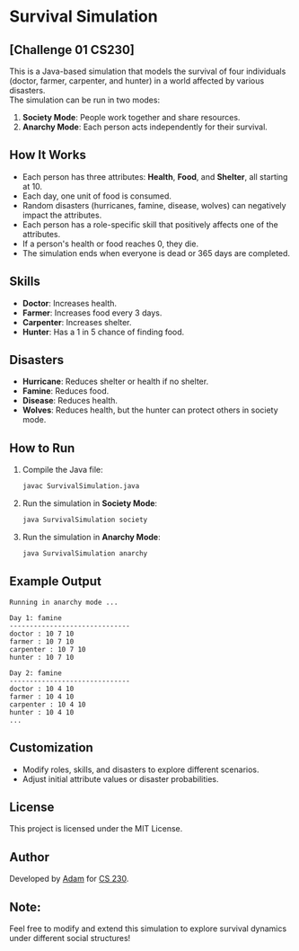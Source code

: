 # Survival Simulation
## [Challenge 01 CS230]
This is a Java-based simulation that models the survival of four individuals (doctor, farmer, carpenter, and hunter) in a world affected by various disasters.
<br>The simulation can be run in two modes:

1. **Society Mode**: People work together and share resources.
2. **Anarchy Mode**: Each person acts independently for their survival.

## How It Works
- Each person has three attributes: **Health**, **Food**, and **Shelter**, all starting at 10.
- Each day, one unit of food is consumed.
- Random disasters (hurricanes, famine, disease, wolves) can negatively impact the attributes.
- Each person has a role-specific skill that positively affects one of the attributes.
- If a person's health or food reaches 0, they die.
- The simulation ends when everyone is dead or 365 days are completed.

## Skills
- **Doctor**: Increases health.
- **Farmer**: Increases food every 3 days.
- **Carpenter**: Increases shelter.
- **Hunter**: Has a 1 in 5 chance of finding food.

## Disasters
- **Hurricane**: Reduces shelter or health if no shelter.
- **Famine**: Reduces food.
- **Disease**: Reduces health.
- **Wolves**: Reduces health, but the hunter can protect others in society mode.

## How to Run
1. Compile the Java file:
   ```bash
   javac SurvivalSimulation.java
   ```
2. Run the simulation in **Society Mode**:
   ```bash
   java SurvivalSimulation society
   ```
3. Run the simulation in **Anarchy Mode**:
   ```bash
   java SurvivalSimulation anarchy
   ```

## Example Output
```
Running in anarchy mode ...

Day 1: famine
------------------------------
doctor : 10 7 10
farmer : 10 7 10
carpenter : 10 7 10
hunter : 10 7 10

Day 2: famine
------------------------------
doctor : 10 4 10
farmer : 10 4 10
carpenter : 10 4 10
hunter : 10 4 10
...
```

## Customization
- Modify roles, skills, and disasters to explore different scenarios.
- Adjust initial attribute values or disaster probabilities.

## License
This project is licensed under the MIT License.

## Author
Developed by [Adam](https://www.adamdoing.tech) for [CS 230](https://my.boisestate.edu/course-search/courses/1249/ugrd/CS/121897).

## Note: 
Feel free to modify and extend this simulation to explore survival dynamics under different social structures!
